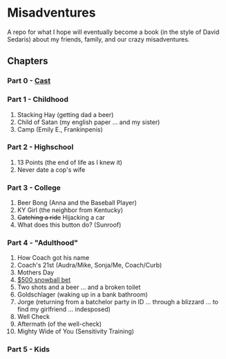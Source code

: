 # Misadventures
A repo for what I hope will eventually become a book (in the style of David Sedaris) about my friends, family, and our crazy misadventures.

## Chapters

### Part 0 - [Cast](cast.md)

### Part 1 - Childhood
1. Stacking Hay (getting dad a beer)
2. Child of Satan (my english paper ... and my sister)
2. Camp (Emily E., Frankinpenis)

### Part 2 - Highschool
1. 13 Points (the end of life as I knew it)
6. Never date a cop's wife

### Part 3 - College
1. Beer Bong (Anna and the Baseball Player)
2. KY Girl (the neighbor from Kentucky)
3. ~~Catching a ride~~ Hijacking a car
4. What does this button do? (Sunroof)

### Part 4 - "Adulthood"
1. How Coach got his name
2. Coach's 21st (Audra/Mike, Sonja/Me, Coach/Curb)
3. Mothers Day
4. [$500 snowball bet](bet.md)
4. Two shots and a beer ... and a broken toilet
5. Goldschlager (waking up in a bank bathroom)
5. Jorge (returning from a batchelor party in ID ... through a blizzard ... to find my girlfriend ... indesposed)
6. Well Check
7. Aftermath (of the well-check)
8. Mighty Wide of You (Sensitivity Training)

### Part 5 - Kids